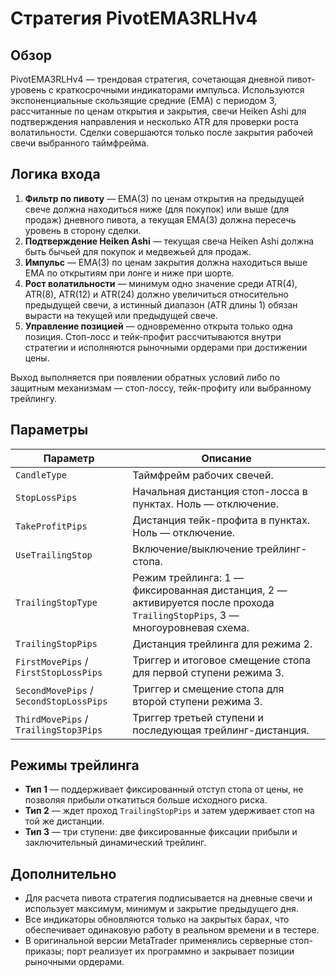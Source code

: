 # Стратегия PivotEMA3RLHv4

## Обзор

PivotEMA3RLHv4 — трендовая стратегия, сочетающая дневной пивот-уровень с краткосрочными индикаторами импульса. Используются экспоненциальные скользящие средние (EMA) с периодом 3, рассчитанные по ценам открытия и закрытия, свечи Heiken Ashi для подтверждения направления и несколько ATR для проверки роста волатильности. Сделки совершаются только после закрытия рабочей свечи выбранного таймфрейма.

## Логика входа

1. **Фильтр по пивоту** — EMA(3) по ценам открытия на предыдущей свече должна находиться ниже (для покупок) или выше (для продаж) дневного пивота, а текущая EMA(3) должна пересечь уровень в сторону сделки.
2. **Подтверждение Heiken Ashi** — текущая свеча Heiken Ashi должна быть бычьей для покупок и медвежьей для продаж.
3. **Импульс** — EMA(3) по ценам закрытия должна находиться выше EMA по открытиям при лонге и ниже при шорте.
4. **Рост волатильности** — минимум одно значение среди ATR(4), ATR(8), ATR(12) и ATR(24) должно увеличиться относительно предыдущей свечи, а истинный диапазон (ATR длины 1) обязан вырасти на текущей или предыдущей свече.
5. **Управление позицией** — одновременно открыта только одна позиция. Стоп-лосс и тейк-профит рассчитываются внутри стратегии и исполняются рыночными ордерами при достижении цены.

Выход выполняется при появлении обратных условий либо по защитным механизмам — стоп-лоссу, тейк-профиту или выбранному трейлингу.

## Параметры

| Параметр | Описание |
| --- | --- |
| `CandleType` | Таймфрейм рабочих свечей. |
| `StopLossPips` | Начальная дистанция стоп-лосса в пунктах. Ноль — отключение. |
| `TakeProfitPips` | Дистанция тейк-профита в пунктах. Ноль — отключение. |
| `UseTrailingStop` | Включение/выключение трейлинг-стопа. |
| `TrailingStopType` | Режим трейлинга: 1 — фиксированная дистанция, 2 — активируется после прохода `TrailingStopPips`, 3 — многоуровневая схема. |
| `TrailingStopPips` | Дистанция трейлинга для режима 2. |
| `FirstMovePips` / `FirstStopLossPips` | Триггер и итоговое смещение стопа для первой ступени режима 3. |
| `SecondMovePips` / `SecondStopLossPips` | Триггер и смещение стопа для второй ступени режима 3. |
| `ThirdMovePips` / `TrailingStop3Pips` | Триггер третьей ступени и последующая трейлинг-дистанция. |

## Режимы трейлинга

- **Тип 1** — поддерживает фиксированный отступ стопа от цены, не позволяя прибыли откатиться больше исходного риска.
- **Тип 2** — ждет проход `TrailingStopPips` и затем удерживает стоп на той же дистанции.
- **Тип 3** — три ступени: две фиксированные фиксации прибыли и заключительный динамический трейлинг.

## Дополнительно

- Для расчета пивота стратегия подписывается на дневные свечи и использует максимум, минимум и закрытие предыдущего дня.
- Все индикаторы обновляются только на закрытых барах, что обеспечивает одинаковую работу в реальном времени и в тестере.
- В оригинальной версии MetaTrader применялись серверные стоп-приказы; порт реализует их программно и закрывает позиции рыночными ордерами.
